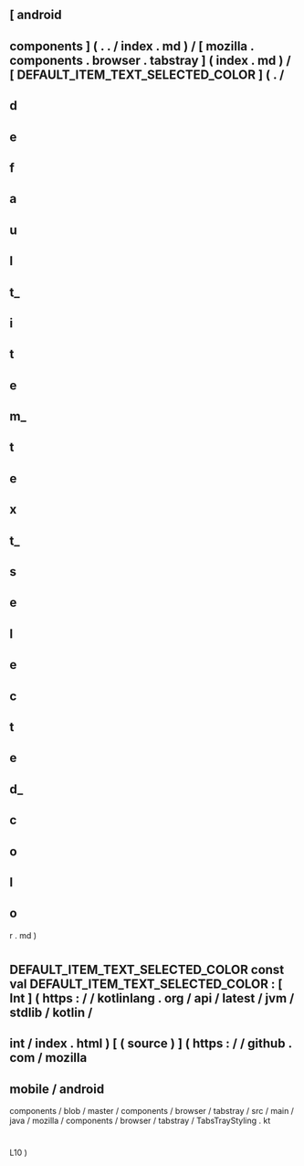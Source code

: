 [
android
-
components
]
(
.
.
/
index
.
md
)
/
[
mozilla
.
components
.
browser
.
tabstray
]
(
index
.
md
)
/
[
DEFAULT_ITEM_TEXT_SELECTED_COLOR
]
(
.
/
-
d
-
e
-
f
-
a
-
u
-
l
-
t_
-
i
-
t
-
e
-
m_
-
t
-
e
-
x
-
t_
-
s
-
e
-
l
-
e
-
c
-
t
-
e
-
d_
-
c
-
o
-
l
-
o
-
r
.
md
)
#
DEFAULT_ITEM_TEXT_SELECTED_COLOR
const
val
DEFAULT_ITEM_TEXT_SELECTED_COLOR
:
[
Int
]
(
https
:
/
/
kotlinlang
.
org
/
api
/
latest
/
jvm
/
stdlib
/
kotlin
/
-
int
/
index
.
html
)
[
(
source
)
]
(
https
:
/
/
github
.
com
/
mozilla
-
mobile
/
android
-
components
/
blob
/
master
/
components
/
browser
/
tabstray
/
src
/
main
/
java
/
mozilla
/
components
/
browser
/
tabstray
/
TabsTrayStyling
.
kt
#
L10
)
